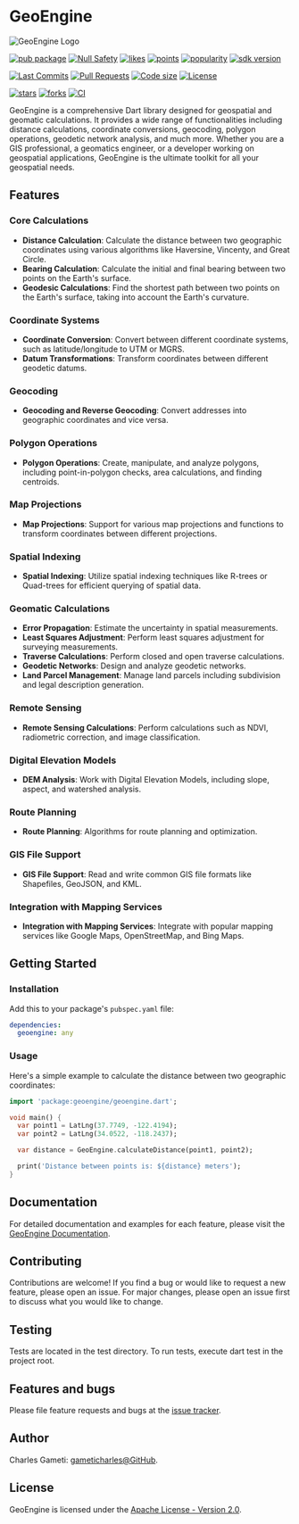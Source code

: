 
# GeoEngine

![GeoEngine Logo](link-to-logo.png)

[![pub package](https://img.shields.io/pub/v/geoengine.svg?logo=dart&logoColor=00b9fc)](https://pub.dartlang.org/packages/geoengine)
[![Null Safety](https://img.shields.io/badge/null-safety-brightgreen)](https://dart.dev/null-safety)
[![likes](https://img.shields.io/pub/likes/geoengine)](https://pub.dartlang.org/packages/geoengine/score)
[![points](https://img.shields.io/pub/points/geoengine)](https://pub.dartlang.org/packages/geoengine/score)
[![popularity](https://img.shields.io/pub/popularity/geoengine)](https://pub.dartlang.org/packages/geoengine/score)
[![sdk version](https://badgen.net/pub/sdk-version/geoengine)](https://pub.dartlang.org/packages/geoengine)

[![Last Commits](https://img.shields.io/github/last-commit/gameticharles/geoengine?ogo=github&logoColor=white)](https://github.com/gameticharles/geoengine/commits/master)
[![Pull Requests](https://img.shields.io/github/issues-pr/gameticharles/geoengine?ogo=github&logoColor=white)](https://github.com/gameticharles/geoengine/pulls)
[![Code size](https://img.shields.io/github/languages/code-size/gameticharles/geoengine?ogo=github&logoColor=white)](https://github.com/gameticharles/geoengine)
[![License](https://img.shields.io/github/license/gameticharles/geoengine?ogo=github&logoColor=white)](https://github.com/gameticharles/geoengine/blob/main/LICENSE)

[![stars](https://img.shields.io/github/stars/gameticharles/geoengine)](https://github.com/gameticharles/geoengine/stargazers)
[![forks](https://img.shields.io/github/forks/gameticharles/geoengine)](https://github.com/gameticharles/geoengine/network/members)
[![CI](https://img.shields.io/github/workflow/status/gameticharles/geoengine/Dart%20CI/master?logo=github-actions&logoColor=white)](https://github.com/gameticharles/matrix/actions)

GeoEngine is a comprehensive Dart library designed for geospatial and geomatic calculations. It provides a wide range of functionalities including distance calculations, coordinate conversions, geocoding, polygon operations, geodetic network analysis, and much more. Whether you are a GIS professional, a geomatics engineer, or a developer working on geospatial applications, GeoEngine is the ultimate toolkit for all your geospatial needs.

## Features

### Core Calculations
- **Distance Calculation**: Calculate the distance between two geographic coordinates using various algorithms like Haversine, Vincenty, and Great Circle.
- **Bearing Calculation**: Calculate the initial and final bearing between two points on the Earth's surface.
- **Geodesic Calculations**: Find the shortest path between two points on the Earth's surface, taking into account the Earth's curvature.

### Coordinate Systems
- **Coordinate Conversion**: Convert between different coordinate systems, such as latitude/longitude to UTM or MGRS.
- **Datum Transformations**: Transform coordinates between different geodetic datums.

### Geocoding
- **Geocoding and Reverse Geocoding**: Convert addresses into geographic coordinates and vice versa.

### Polygon Operations
- **Polygon Operations**: Create, manipulate, and analyze polygons, including point-in-polygon checks, area calculations, and finding centroids.

### Map Projections
- **Map Projections**: Support for various map projections and functions to transform coordinates between different projections.

### Spatial Indexing
- **Spatial Indexing**: Utilize spatial indexing techniques like R-trees or Quad-trees for efficient querying of spatial data.

### Geomatic Calculations
- **Error Propagation**: Estimate the uncertainty in spatial measurements.
- **Least Squares Adjustment**: Perform least squares adjustment for surveying measurements.
- **Traverse Calculations**: Perform closed and open traverse calculations.
- **Geodetic Networks**: Design and analyze geodetic networks.
- **Land Parcel Management**: Manage land parcels including subdivision and legal description generation.

### Remote Sensing
- **Remote Sensing Calculations**: Perform calculations such as NDVI, radiometric correction, and image classification.

### Digital Elevation Models
- **DEM Analysis**: Work with Digital Elevation Models, including slope, aspect, and watershed analysis.

### Route Planning
- **Route Planning**: Algorithms for route planning and optimization.

### GIS File Support
- **GIS File Support**: Read and write common GIS file formats like Shapefiles, GeoJSON, and KML.

### Integration with Mapping Services
- **Integration with Mapping Services**: Integrate with popular mapping services like Google Maps, OpenStreetMap, and Bing Maps.

## Getting Started

### Installation

Add this to your package's `pubspec.yaml` file:

```yaml
dependencies:
  geoengine: any
```

### Usage

Here's a simple example to calculate the distance between two geographic coordinates:

```dart
import 'package:geoengine/geoengine.dart';

void main() {
  var point1 = LatLng(37.7749, -122.4194);
  var point2 = LatLng(34.0522, -118.2437);

  var distance = GeoEngine.calculateDistance(point1, point2);

  print('Distance between points is: ${distance} meters');
}
```

## Documentation

For detailed documentation and examples for each feature, please visit the [GeoEngine Documentation](link-to-documentation).

## Contributing

Contributions are welcome! If you find a bug or would like to request a new feature, please open an issue. For major changes, please open an issue first to discuss what you would like to change.

## Testing

Tests are located in the test directory. To run tests, execute dart test in the project root.

## Features and bugs

Please file feature requests and bugs at the [issue tracker][tracker].

[tracker]: https://github.com/gameticharles/geoengine/issues

## Author

Charles Gameti: [gameticharles@GitHub][github_cg].

[github_cg]: https://github.com/gameticharles

## License

GeoEngine is licensed under the [Apache License - Version 2.0][apache_license].

[apache_license]: https://www.apache.org/licenses/LICENSE-2.0.txt
